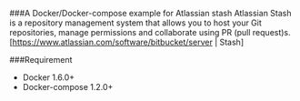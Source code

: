 ###A Docker/Docker-compose example for Atlassian stash
Atlassian Stash is a repository management system that allows you to host your
Git repositories, manage permissions and collaborate using PR (pull request)s.
[https://www.atlassian.com/software/bitbucket/server | Stash]

###Requirement
* Docker 1.6.0+
* Docker-compose 1.2.0+
